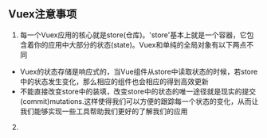 ## Vuex注意事项
1. 每一个Vuex应用的核心就是store(仓库)。'store'基本上就是一个容器，它包含着你的应用中大部分的状态(state)。Vuex和单纯的全局对象有以下两点不同
  * Vuex的状态存储是响应式的，当Vue组件从store中读取状态的时候，若store中的状态发生变化，那么相应的组件也会相应的得到高效更新
  * 不能直接改变store中的装填，改变store中的状态的唯一途径就是现实的提交(commit)mutations.这样使得我们可以方便的跟踪每一个状态的变化，从而让我们能够实现一些工具帮助我们更好的了解我们的应用
2. 